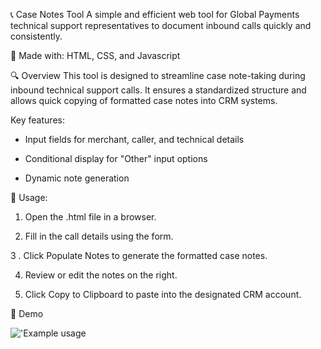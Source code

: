 📞 Case Notes Tool
A simple and efficient web tool for Global Payments technical support representatives to document inbound calls quickly and consistently.

🧰 Made with:
HTML, CSS, and Javascript

🔍 Overview
This tool is designed to streamline case note-taking during inbound technical support calls. It ensures a standardized structure and allows quick copying of formatted case notes into CRM systems.

Key features:

- Input fields for merchant, caller, and technical details

- Conditional display for "Other" input options

- Dynamic note generation


📒 Usage:

1. Open the .html file in a browser.

2. Fill in the call details using the form.

3 . Click Populate Notes to generate the formatted case notes.

4. Review or edit the notes on the right.

5. Click Copy to Clipboard to paste into the designated CRM account.

📸 Demo

  !['Example usage]()
